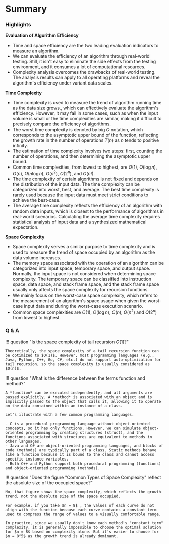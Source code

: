 # Summary

### Highlights

**Evaluation of Algorithm Efficiency**

- Time and space efficiency are the two leading evaluation indicators to measure an algorithm.
- We can evaluate the efficiency of an algorithm through real-world testing. Still, it isn't easy to eliminate the side effects from the testing environment, and it consumes a lot of computational resources.
- Complexity analysis overcomes the drawbacks of real-world testing. The analysis results can apply to all operating platforms and reveal the algorithm's efficiency under variant data scales.

**Time Complexity**

- Time complexity is used to measure the trend of algorithm running time as the data size grows., which can effectively evaluate the algorithm's efficiency. However, it may fail in some cases, such as when the input volume is small or the time complexities are similar, making it difficult to precisely compare the efficiency of algorithms.
- The worst time complexity is denoted by big $O$ notation, which corresponds to the asymptotic upper bound of the function, reflecting the growth rate in the number of operations $T(n)$ as $n$ tends to positive infinity.
- The estimation of time complexity involves two steps: first, counting the number of operations, and then determining the asymptotic upper bound.
- Common time complexities, from lowest to highest, are $O(1)$, $O(\log n)$, $O(n)$, $O(n \log n)$, $O(n^2)$, $O(2^n)$, and $O(n!)$.
- The time complexity of certain algorithms is not fixed and depends on the distribution of the input data. The time complexity can be categorized into worst, best, and average. The best time complexity is rarely used because the input data must meet strict conditions to achieve the best-case.
- The average time complexity reflects the efficiency of an algorithm with random data inputs, which is closest to the performance of algorithms in real-world scenarios. Calculating the average time complexity requires statistical analysis of input data and a synthesized mathematical expectation.

**Space Complexity**

- Space complexity serves a similar purpose to time complexity and is used to measure the trend of space occupied by an algorithm as the data volume increases.
- The memory space associated with the operation of an algorithm can be categorized into input space, temporary space, and output space. Normally, the input space is not considered when determining space complexity. The temporary space can be classified into instruction space, data space, and stack frame space, and the stack frame space usually only affects the space complexity for recursion functions.
- We mainly focus on the worst-case space complexity, which refers to the measurement of an algorithm's space usage when given the worst-case input data and during the worst-case execution scenario.
- Common space complexities are $O(1)$, $O(\log n)$, $O(n)$, $O(n^2)$ and $O(2^n)$ from lowest to highest.

### Q & A

!!! question "Is the space complexity of tail recursion $O(1)$?"

    Theoretically, the space complexity of a tail recursion function can be optimized to $O(1)$. However, most programming languages (e.g., Java, Python, C++, Go, C#, etc.) do not support auto-optimization for tail recursion, so the space complexity is usually considered as $O(n)$.

!!! question "What is the difference between the terms function and method?"

    A *function* can be executed independently, and all arguments are passed explicitly. A *method* is associated with an object and is implicitly passed to the object that calls it, allowing it to operate on the data contained within an instance of a class.

    Let's illustrate with a few common programming languages.

    - C is a procedural programming language without object-oriented concepts, so it has only functions. However, we can simulate object-oriented programming by creating structures (struct), and the functions associated with structures are equivalent to methods in other languages.
    - Java and C# are object-oriented programming languages, and blocks of code (methods) are typically part of a class. Static methods behave like a function because it is bound to the class and cannot access specific instance variables.
    - Both C++ and Python support both procedural programming (functions) and object-oriented programming (methods).

!!! question "Does the figure "Common Types of Space Complexity" reflect the absolute size of the occupied space?"

    No, that figure shows the space complexity, which reflects the growth trend, not the absolute size of the space occupied.
   
    For example, if you take $n = 8$ , the values of each curve do not align with the function because each curve contains a constant term used to compress the range of values to a visually comfortable range.

    In practice, since we usually don't know each method's "constant term" complexity, it is generally impossible to choose the optimal solution for $n = 8$ based on complexity alone. But it's easier to choose for $n = 8^5$ as the growth trend is already dominant.
